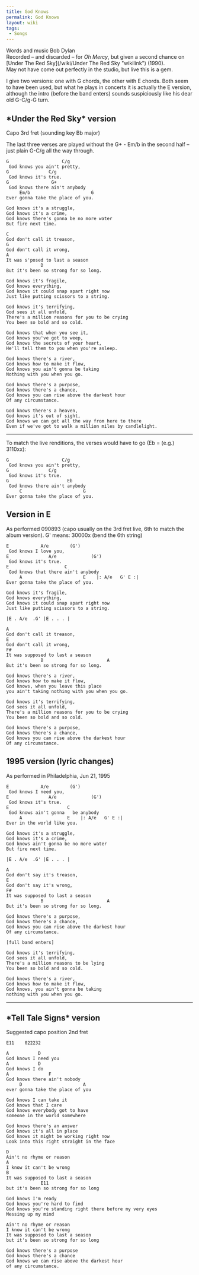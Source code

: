 ```yaml
---
title: God Knows
permalink: God Knows
layout: wiki
tags:
 - Songs
---
```


Words and music Bob Dylan  
Recorded – and discarded – for *Oh Mercy*, but given a second chance on
[Under The Red Sky](/wiki/Under The Red Sky "wikilink") (1990).  
May not have come out perfectly in the studio, but live this is a gem.

I give two versions: one with G chords, the other with E chords. Both
seem to have been used, but what he plays in concerts it is actually the
E version, although the intro (before the band enters) sounds
suspiciously like his dear old G-C/g-G turn.

<h2 class="songversion">
*Under the Red Sky* version

</h2>
Capo 3rd fret (sounding key Bb major)

The last three verses are played without the G+ - Em/b in the second
half – just plain G-C/g all the way through.

    G                    C/g
     God knows you ain't pretty,
    G               C/g
     God knows it's true.
    G                G+
     God knows there ain't anybody
         Em/b                       G
    Ever gonna take the place of you.

    God knows it's a struggle,
    God knows it's a crime,
    God knows there's gonna be no more water
    But fire next time.

    C
    God don't call it treason,
    G
    God don't call it wrong,
    A
    It was s'posed to last a season
                 D
    But it's been so strong for so long.

    God knows it's fragile,
    God knows everything,
    God knows it could snap apart right now
    Just like putting scissors to a string.

    God knows it's terrifying,
    God sees it all unfold,
    There's a million reasons for you to be crying
    You been so bold and so cold.

    God knows that when you see it,
    God knows you've got to weep,
    God knows the secrets of your heart,
    He'll tell them to you when you're asleep.

    God knows there's a river,
    God knows how to make it flow,
    God knows you ain't gonna be taking
    Nothing with you when you go.

    God knows there's a purpose,
    God knows there's a chance,
    God knows you can rise above the darkest hour
    Of any circumstance.

    God knows there's a heaven,
    God knows it's out of sight,
    God knows we can get all the way from here to there
    Even if we've got to walk a million miles by candlelight.

* * * * *

To match the live renditions, the verses would have to go (Eb = (e.g.)
3110xx):

    G                    C/g
     God knows you ain't pretty,
    G               C/g
     God knows it's true.
    G                      Eb
     God knows there ain't anybody
         C                       G
    Ever gonna take the place of you.

<h2 class="songversion">
Version in E

</h2>
As performed 090893 (capo usually on the 3rd fret live, 6th to match the
album version).  
G' means: 30000x (bend the 6th string)

    E            A/e        (G')
     God knows I love you,
    E               A/e             (G')
     God knows it's true.
    E                     C
     God knows that there ain't anybody
         A                       E    |: A/e   G' E :|
    Ever gonna take the place of you.

    God knows it's fragile,
    God knows everything,
    God knows it could snap apart right now
    Just like putting scissors to a string.

    |E . A/e  .G' |E . . . |

    A
    God don't call it treason,
    E
    God don't call it wrong,
    F#
    It was supposed to last a season
                 B                        A
    But it's been so strong for so long.

    God knows there's a river,
    God knows how to make it flow,
    God knows, when you leave this place
    you ain't taking nothing with you when you go.

    God knows it's terrifying,
    God sees it all unfold,
    There's a million reasons for you to be crying
    You been so bold and so cold.

    God knows there's a purpose,
    God knows there's a chance,
    God knows you can rise above the darkest hour
    Of any circumstance.

<h2 class="songversion">
1995 version (lyric changes)

</h2>
As performed in Philadelphia, Jun 21, 1995

    E            A/e        (G')
     God knows I need you,
    E               A/e             (G')
     God knows it's true.
    E                      C
     God knows ain't gonna   be anybody
         A                 E    |: A/e   G' E :|
    Ever in the world like you.

    God knows it's a struggle,
    God knows it's a crime,
    God knows ain't gonna be no more water
    But fire next time.

    |E . A/e  .G' |E . . . |

    A
    God don't say it's treason,
    E
    God don't say it's wrong,
    F#
    It was supposed to last a season
                 B                        A
    But it's been so strong for so long.

    God knows there's a purpose,
    God knows there's a chance,
    God knows you can rise above the darkest hour
    Of any circumstance.

    [full band enters]

    God knows it's terrifying,
    God sees it all unfold,
    There's a million reasons to be lying
    You been so bold and so cold.

    God knows there's a river,
    God knows how to make it flow,
    God knows, you ain't gonna be taking
    nothing with you when you go.

* * * * *

<span id="telltale"></span>

<h2 class="songversion">
*Tell Tale Signs* version

</h2>
Suggested capo position 2nd fret

    E11    022232

    A           D
    God knows I need you
    A           D
    God knows I do
    A               F
    God knows there ain't nobody
         D                       A
    ever gonna take the place of you

    God knows I can take it
    God knows that I care
    God knows everybody got to have
    someone in the world somewhere

    God knows there's an answer
    God knows it's all in place
    God knows it might be working right now
    Look into this right straight in the face

    D
    Ain't no rhyme or reason
    A
    I know it can't be wrong
    B
    It was supposed to last a season
                 E11
    but it's been so strong for so long

    God knows I'm ready
    God knows you're hard to find
    God knows you're standing right there before my very eyes
    Messing up my mind

    Ain't no rhyme or reason
    I know it can't be wrong
    It was supposed to last a season
    but it's been so strong for so long

    God knows there's a purpose
    God knows there's a chance
    God knows we can rise above the darkest hour
    of any circumstance.
